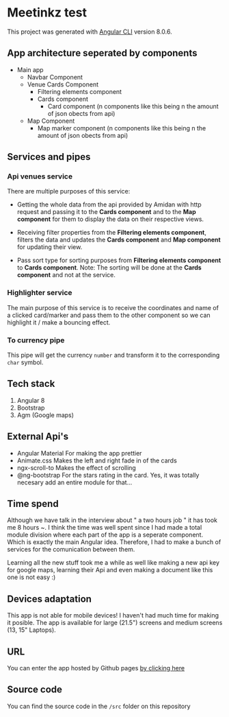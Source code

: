 # Meetinkz test

This project was generated with [Angular CLI](https://github.com/angular/angular-cli) version 8.0.6.

## App architecture seperated by components

- Main app
  - Navbar Component
  - Venue Cards Component
    - Filtering elements component
    - Cards component
      - Card component (n components like this being n the amount of json obects from api)
  - Map Component
    - Map marker component (n components like this being n the amount of json obects from api)

## Services and pipes

### Api venues service

There are multiple purposes of this service:

* Getting the whole data from the api provided by Amidan with http request and passing it to the **Cards component** and to the **Map component** for them to display the data on their respective views.

* Receiving filter properties from the **Filtering elements component**, filters the data and updates the **Cards component** and **Map component** for updating their view.

* Pass sort type for sorting purposes from **Filtering elements component** to **Cards component**.
Note: The sorting will be done at the **Cards component** and not at the service.

### Highlighter service

The main purpose of this service is to receive the coordinates and name of a clicked card/marker and pass them to the other component so we can highlight it / make a bouncing effect.

### To currency pipe

This pipe will get the currency `number` and transform it to the corresponding `char` symbol.

## Tech stack

1. Angular 8
2. Bootstrap
3. Agm (Google maps)

## External Api's

- Angular Material
  For making the app prettier
- Animate.css
  Makes the left and right fade in of the cards
- ngx-scroll-to
  Makes the effect of scrolling
- @ng-bootstrap
  For the stars rating in the card. Yes, it was totally necesary add an entire module for that...

## Time spend

Although we have talk in the interview about " a two hours job " it has took me 8 hours ~.
I think the time was well spent since I had made a total module division where each part of the app is a seperate component. Which is exactly the main Angular idea.
Therefore, I had to make a bunch of services for the comunication between them.

Learning all the new stuff took me a while as well like making a new api key for google maps, learning their Api and even making a document like this one is not easy :)

## Devices adaptation

This app is not able for mobile devices! I haven't had much time for making it posible.
The app is available for large (21.5") screens and medium screens (13, 15" Laptops).

## URL

You can enter the app hosted by Github pages [by clicking here](https://colocba.github.io/meetinkz-test/)

## Source code

You can find the source code in the `/src` folder on this repository
